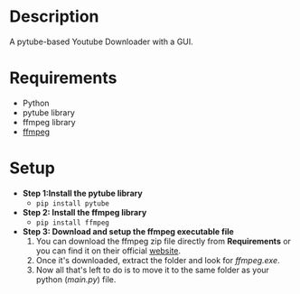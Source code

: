 # Description
A pytube-based Youtube Downloader with a GUI.

# Requirements
- Python
- pytube library
- ffmpeg library
- <a href="https://www.gyan.dev/ffmpeg/builds/packages/ffmpeg-7.0-essentials_build.zip">ffmpeg</a>
# Setup
- **Step 1:Install the pytube library**
  - ```pip install pytube```
- **Step 2: Install the ffmpeg library**
  - ```pip install ffmpeg```
- **Step 3: Download and setup the ffmpeg executable file**
  1. You can download the ffmpeg zip file directly from **Requirements** or you can find it on their official <a href="https://ffmpeg.org/download.html">website</a>.
  2. Once it's downloaded, extract the folder and look for _ffmpeg.exe_.
  3. Now all that's left to do is to move it to the same folder as your python (_main.py_) file.
